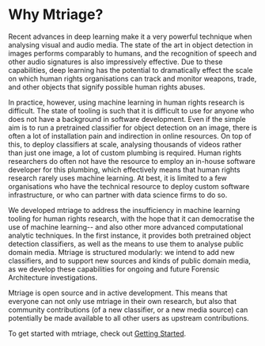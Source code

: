 # Why Mtriage?

Recent advances in deep learning make it a very powerful technique when analysing visual and audio media. The state of the art in object detection in images performs comparably to humans, and the recognition of speech and other audio signatures is also impressively effective. Due to these capabilities, deep learning has the potential to dramatically effect the scale on which human rights organisations can track and monitor weapons, trade, and other objects that signify possible human rights abuses.

In practice, however, using machine learning in human rights research is difficult. The state of tooling is such that it is difficult to use for anyone who does not have a background in software development. Even if the simple aim is to run a pretrained classifier for object detection on an image, there is often a lot of installation pain and indirection in online resources. On top of this, to deploy classifiers at scale, analysing thousands of videos rather than just one image, a lot of custom plumbing is required. Human rights researchers do often not have the resource to employ an in-house software developer for this plumbing, which effectively means that human rights research rarely uses machine learning. At best, it is limited to a few organisations who have the technical resource to deploy custom software infrastructure, or who can partner with data science firms to do so.

We developed mtriage to address the insufficiency in machine learning tooling for human rights research, with the hope that it can democratise the use of machine learning-- and also other more advanced computational analytic techniques. In the first instance, it provides both pretrained object detection classifiers, as well as the means to use them to analyse public domain media. Mtriage is structured modularly: we intend to add new classifiers, and to support new sources and kinds of public domain media, as we develop these capabilities for ongoing and future Forensic Architecture investigations.

Mtriage is open source and in active development. This means that everyone can not only use mtriage in their own research, but also that community contributions (of a new classifier, or a new media source) can potentially be made available to all other users as upstream contributions.

To get started with mtriage, check out [Getting Started](docs/getting-started.md).